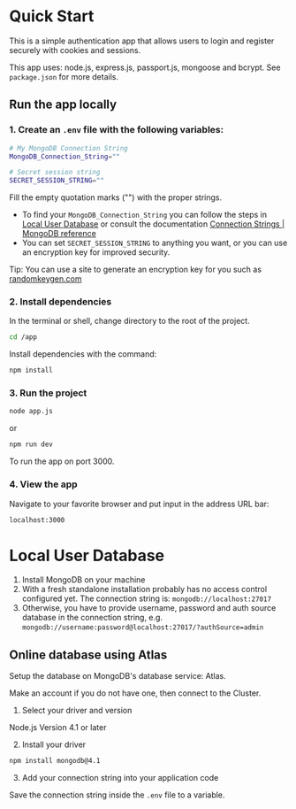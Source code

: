 # Quick Start

This is a simple authentication app that allows users to login and register securely with cookies and sessions.

This app uses: node.js, express.js, passport.js, mongoose and bcrypt. See `package.json` for more details.

## Run the app locally

### 1. Create an `.env` file with the following variables:

```sh
# My MongoDB Connection String
MongoDB_Connection_String=""

# Secret session string
SECRET_SESSION_STRING=""
```

Fill the empty quotation marks ("") with the proper strings.

- To find your `MongoDB_Connection_String` you can follow the steps in [Local User Database](#local-user-database) or consult the documentation [Connection Strings | MongoDB reference](https://www.mongodb.com/docs/manual/reference/connection-string/)
- You can set `SECRET_SESSION_STRING` to anything you want, or you can use an encryption key for improved security.

Tip: You can use a site to generate an encryption key for you such as [randomkeygen.com](https://randomkeygen.com/)


### 2. Install dependencies

In the terminal or shell, change directory to the root of the project.

```sh
cd /app
```

Install dependencies with the command:

```sh
npm install
```

### 3. Run the project

```sh
node app.js
```

or

```sh
npm run dev
```

To run the app on port 3000.

### 4. View the app

Navigate to your favorite browser and put input in the address URL bar:

```sh
localhost:3000
```

# Local User Database

1. Install MongoDB on your machine
2. With a fresh standalone installation probably has no access control configured yet. The connection string is: `mongodb://localhost:27017`
3. Otherwise, you have to provide username, password and auth source database in the connection string, e.g. `mongodb://username:password@localhost:27017/?authSource=admin`

## Online database using Atlas

Setup the database on MongoDB's database service: Atlas.

Make an account if you do not have one, then connect to the Cluster.

1. Select your driver and version

Node.js
Version 4.1 or later

2. Install your driver

```sh
npm install mongodb@4.1
```

3. Add your connection string into your application code

Save the connection string inside the `.env` file to a variable.